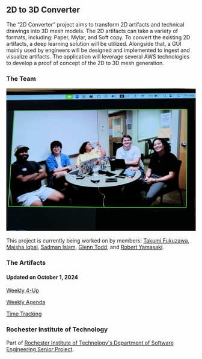 ## 2D to 3D Converter

The “2D Converter” project aims to transform 2D artifacts and technical drawings into 3D mesh models. The 2D artifacts can take a variety of formats, including: Paper, Mylar, and Soft copy. To convert the existing 2D artifacts, a deep learning solution will be utilized. Alongside that, a GUI mainly used by engineers will be designed and implemented to ingest and visualize artifacts. The application will leverage several AWS technologies to develop a proof of concept of the 2D to 3D mesh generation.

### The Team

![Image](seniorprojectphoto.jpg)

This project is currently being worked on by members: [Takumi Fukuzawa](https://github.com/tsf2802), [Maisha Iqbal](https://github.com/maisha242), [Sadman Islam](https://github.com/sui2435), [Glenn Todd](https://github.com/GlennT18), and [Robert Yamasaki](https://github.com/rhy2781). 

### The Artifacts
#### Updated on October 1, 2024
[Weekly 4-Up](https://docs.google.com/document/d/1UVoeKDqdej1tJXUcCyZjxR0fmNmT5A5-/edit?usp=sharing&ouid=109959886126266700451&rtpof=true&sd=true)

[Weekly Agenda](https://docs.google.com/document/d/12C0019mP9tdyI29cTezOV8AN6G3HaheZUZapQ8T2e-c/edit?usp=sharing)

[Time Tracking](https://docs.google.com/spreadsheets/d/1mLGyJPQzbilqKjdqkZweImZlNCkcgxo9/edit?usp=sharing&ouid=109959886126266700451&rtpof=true&sd=true)

### Rochester Institute of Technology

Part of [Rochester Institute of Technology's Department of Software Engineering Senior Project](https://seniorproject.se.rit.edu/). 